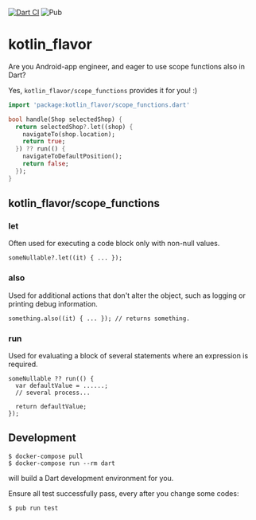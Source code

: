 [![Dart CI](https://github.com/YusukeIwaki/dart-kotlin_flavor/workflows/Dart%20CI/badge.svg)](https://github.com/YusukeIwaki/dart-kotlin_flavor/actions?query=workflow%3A"Dart+CI") ![Pub](https://img.shields.io/pub/v/kotlin_flavor)

# kotlin_flavor

Are you Android-app engineer, and eager to use scope functions also in Dart?

Yes, `kotlin_flavor/scope_functions` provides it for you! :)

```dart
import 'package:kotlin_flavor/scope_functions.dart'

bool handle(Shop selectedShop) {
  return selectedShop?.let((shop) {
    navigateTo(shop.location);
    return true;
  }) ?? run(() {
    navigateToDefaultPosition();
    return false;
  });
}
```

## kotlin_flavor/scope_functions

### let

Often used for executing a code block only with non-null values.

```
someNullable?.let((it) { ... });
```

### also

Used for additional actions that don't alter the object, such as logging or printing debug information.

```
something.also((it) { ... }); // returns something.
```

### run

Used for evaluating a block of several statements where an expression is required.

```
someNullable ?? run(() {
  var defaultValue = ......;
  // several process...

  return defaultValue;
});
```


## Development

```
$ docker-compose pull
$ docker-compose run --rm dart
```

will build a Dart development environment for you.

Ensure all test successfully pass, every after you change some codes:

```
$ pub run test
```
